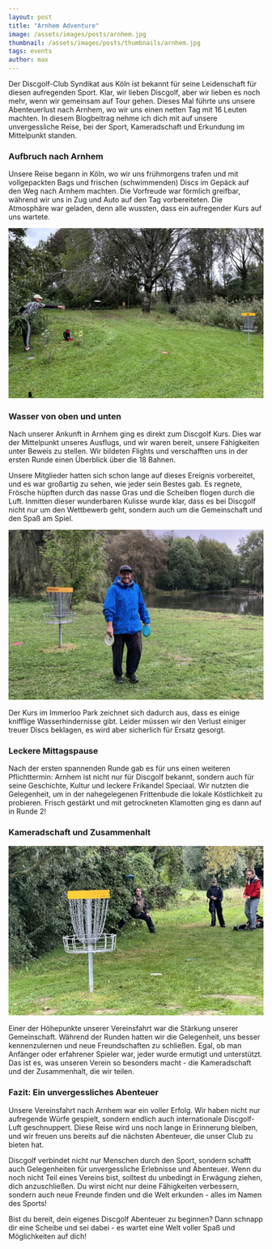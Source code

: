 ```yaml
---
layout: post
title: "Arnhem Adventure"
image: /assets/images/posts/arnhem.jpg
thumbnail: /assets/images/posts/thumbnails/arnhem.jpg
tags: events
author: max
---
```


Der Discgolf-Club Syndikat aus Köln ist bekannt für seine Leidenschaft für diesen aufregenden Sport. Klar, wir lieben Discgolf, aber wir lieben es noch mehr, wenn wir gemeinsam auf Tour gehen. Dieses Mal führte uns unsere Abenteuerlust nach Arnhem, wo wir uns einen netten Tag mit 16 Leuten machten. In diesem Blogbeitrag nehme ich dich mit auf unsere unvergessliche Reise, bei der Sport, Kameradschaft und Erkundung im Mittelpunkt standen.

### Aufbruch nach Arnhem

Unsere Reise begann in Köln, wo wir uns frühmorgens trafen und mit vollgepackten Bags und frischen (schwimmenden) Discs im Gepäck auf den Weg nach Arnhem machten. Die Vorfreude war förmlich greifbar, während wir uns in Zug und Auto auf den Tag vorbereiteten. Die Atmosphäre war geladen, denn alle wussten, dass ein aufregender Kurs auf uns wartete.

![Alex beim Putt](/assets/images/posts/alex.jpg)

### Wasser von oben und unten

Nach unserer Ankunft in Arnhem ging es direkt zum Discgolf Kurs. Dies war der Mittelpunkt unseres Ausflugs, und wir waren bereit, unsere Fähigkeiten unter Beweis zu stellen. Wir bildeten Flights und verschafften uns in der ersten Runde einen Überblick über die 18 Bahnen.

Unsere Mitglieder hatten sich schon lange auf dieses Ereignis vorbereitet, und es war großartig zu sehen, wie jeder sein Bestes gab. Es regnete, Frösche hüpften durch das nasse Gras und die Scheiben flogen durch die Luft. Inmitten dieser wunderbaren Kulisse wurde klar, dass es bei Discgolf nicht nur um den Wettbewerb geht, sondern auch um die Gemeinschaft und den Spaß am Spiel.

![Pete freut sich über seinen Putt](/assets/images/posts/pete.jpg)

Der Kurs im Immerloo Park zeichnet sich dadurch aus, dass es einige knifflige Wasserhindernisse gibt. Leider müssen wir den Verlust einiger treuer Discs beklagen, es wird aber sicherlich für Ersatz gesorgt.

### Leckere Mittagspause

Nach der ersten spannenden Runde gab es für uns einen weiteren Pflichttermin: Arnhem ist nicht nur für Discgolf bekannt, sondern auch für seine Geschichte, Kultur und leckere Frikandel Speciaal. Wir nutzten die Gelegenheit, um in der nahegelegenen Frittenbude die lokale Köstlichkeit zu probieren. Frisch gestärkt und mit getrockneten Klamotten ging es dann auf in Runde 2!

### Kameradschaft und Zusammenhalt

![Philipp beim Putt aus dem Busch](/assets/images/posts/philipp.jpg)

Einer der Höhepunkte unserer Vereinsfahrt war die Stärkung unserer Gemeinschaft. Während der Runden hatten wir die Gelegenheit, uns besser kennenzulernen und neue Freundschaften zu schließen. Egal, ob man Anfänger oder erfahrener Spieler war, jeder wurde ermutigt und unterstützt. Das ist es, was unseren Verein so besonders macht - die Kameradschaft und der Zusammenhalt, die wir teilen.

### Fazit: Ein unvergessliches Abenteuer

Unsere Vereinsfahrt nach Arnhem war ein voller Erfolg. Wir haben nicht nur aufregende Würfe gespielt, sondern endlich auch internationale Discgolf-Luft geschnuppert. Diese Reise wird uns noch lange in Erinnerung bleiben, und wir freuen uns bereits auf die nächsten Abenteuer, die unser Club zu bieten hat.

Discgolf verbindet nicht nur Menschen durch den Sport, sondern schafft auch Gelegenheiten für unvergessliche Erlebnisse und Abenteuer. Wenn du noch nicht Teil eines Vereins bist, solltest du unbedingt in Erwägung ziehen, dich anzuschließen. Du wirst nicht nur deine Fähigkeiten verbessern, sondern auch neue Freunde finden und die Welt erkunden - alles im Namen des Sports!

Bist du bereit, dein eigenes Discgolf Abenteuer zu beginnen? Dann schnapp dir eine Scheibe und sei dabei - es wartet eine Welt voller Spaß und Möglichkeiten auf dich!